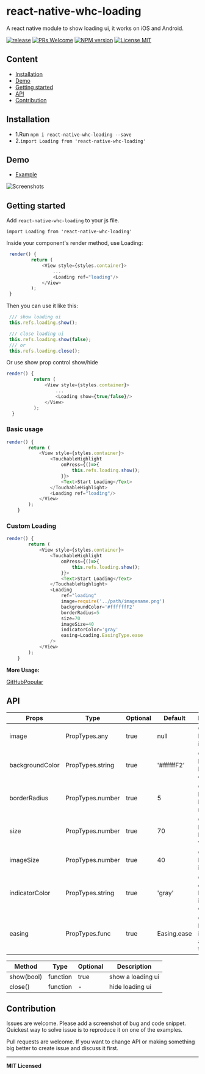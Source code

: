 # react-native-whc-loading
A react native module to show loading ui, it works on iOS and Android.

[ ![release](https://img.shields.io/github/release/netyouli/react-native-whc-loading.svg?maxAge=2592000?style=flat-square)](https://github.com/crazycodeboy/react-native-easy-toast/releases)
[ ![PRs Welcome](https://img.shields.io/badge/PRs-Welcome-brightgreen.svg)](https://github.com/netyouli/react-native-whc-loading/pulls)
[ ![NPM version](http://img.shields.io/npm/v/react-native-whc-loading.svg?style=flat)](https://www.npmjs.com/package/react-native-whc-loading)
[![License MIT](http://img.shields.io/badge/license-MIT-orange.svg?style=flat)](https://raw.githubusercontent.com/crazycodeboy/react-native-whc-loading/master/LICENSE)




## Content

- [Installation](#installation)
- [Demo](#demo)
- [Getting started](#getting-started)
- [API](#api)
- [Contribution](#contribution)

## Installation

* 1.Run `npm i react-native-whc-loading --save`
* 2.`import Loading from 'react-native-whc-loading'`

## Demo  
* [Example](https://github.com/netyouli/react-native-whc-loading/tree/master/example)

![Screenshots](https://raw.githubusercontent.com/netyouli/react-native-whc-loading/master/example/Screenshots/react-native-whc-loading-screenshots.gif)

## Getting started  

Add `react-native-whc-loading` to your js file.

`import Loading from 'react-native-whc-loading'`

Inside your component's render method, use Loading:

```javascript
 render() {
         return (
             <View style={styles.container}>
                 ...
                 <Loading ref="loading"/>
             </View>
         );
 }

```

Then you can use it like this:

```javascript
 /// show loading ui
 this.refs.loading.show();

 /// close loading ui
 this.refs.loading.show(false);
 /// or
 this.refs.loading.close();
```

Or use show prop control show/hide
```javascript
render() {
          return (
              <View style={styles.container}>
                  ...
                  <Loading show={true/false}/>
              </View>
          );
  }
```

### Basic usage

```javascript
render() {
        return (
            <View style={styles.container}>
                <TouchableHighlight
                    onPress={()=>{
                        this.refs.loading.show();
                    }}>
                    <Text>Start Loading</Text>
                </TouchableHighlight>
                <Loading ref="loading"/>
            </View>
        );
    }
```

### Custom Loading

```javascript
render() {
        return (
            <View style={styles.container}>
                <TouchableHighlight
                    onPress={()=>{
                        this.refs.loading.show();
                    }}>
                    <Text>Start Loading</Text>
                </TouchableHighlight>
                <Loading
                    ref="loading"
                    image=require('../path/imagename.png')
                    backgroundColor='#ffffffF2'
                    borderRadius=5
                    size=70
                    imageSize=40
                    indicatorColor='gray'
                    easing=Loading.EasingType.ease
                />
            </View>
        );
    }
```

**More Usage:**    

[GitHubPopular](https://github.com/netyouli/GitHubPopular/blob/develop/js/page/SearchPage.js)


## API


Props              | Type     | Optional | Default     | Description
----------------- | -------- | -------- | ----------- | -----------
image |  PropTypes.any |true | null  | Custom loading image
backgroundColor  | PropTypes.string  | true | '#ffffffF2'  |   Custom loading background color
borderRadius  | PropTypes.number  | true | 5  |   Custom loading ui border radius
size  | PropTypes.number  | true | 70  |   Custom loading ui height width
imageSize  | PropTypes.number  | true | 40  |   Custom loading image size
indicatorColor  | PropTypes.string  | true | 'gray'  |   Custom default loading indicator color
easing  | PropTypes.func  | true | Easing.ease  |   Custom loading image animation type



Method   |  Type     | Optional | Description
----------------- | -------- | -------- | -----------
show(bool)   | function | true | show a loading ui
close()  |   function  |  -   |   hide loading ui


## Contribution

Issues are welcome. Please add a screenshot of bug and code snippet. Quickest way to solve issue is to reproduce it on one of the examples.

Pull requests are welcome. If you want to change API or making something big better to create issue and discuss it first.

---

**MIT Licensed**
